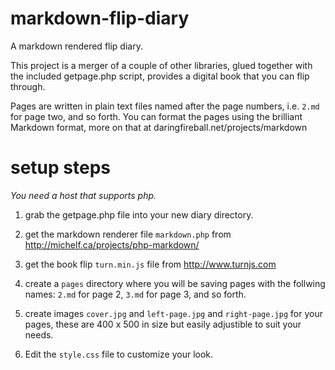 markdown-flip-diary
===================

A markdown rendered flip diary.

This project is a merger of a couple of other libraries, glued together with the included getpage.php script, provides a digital book that you can flip through.

Pages are written in plain text files named after the page numbers, i.e. `2.md` for page two, and so forth. You can format the pages using the brilliant Markdown format, more on that at daringfireball.net/projects/markdown

# setup steps

_You need a host that supports php._

1. grab the getpage.php file into your new diary directory.

2. get the markdown renderer file `markdown.php` from http://michelf.ca/projects/php-markdown/

3. get the book flip `turn.min.js` file from http://www.turnjs.com

4. create a `pages` directory where you will be saving pages with the follwing names: `2.md` for page 2, `3.md` for page 3, and so forth.

5. create images `cover.jpg` and `left-page.jpg` and `right-page.jpg` for your pages, these are 400 x 500 in size but easily adjustible to suit your needs.

6. Edit the `style.css` file to customize your look.
